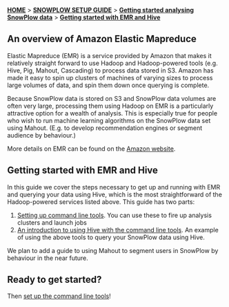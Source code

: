 [**HOME**](Home) > [**SNOWPLOW SETUP GUIDE**](Setting-up-SnowPlow) > [**Getting started analysing SnowPlow data**](Getting-started-analysing-SnowPlow-data) > [**Getting started with EMR and Hive**](Getting-started-with-EMR)

## An overview of Amazon Elastic Mapreduce

Elastic Mapreduce (EMR) is a service provided by Amazon that makes it relatively straight forward to use Hadoop and Hadoop-powered tools (e.g. Hive, Pig, Mahout, Cascading) to process data stored in S3. Amazon has made it easy to spin up clusters of machines of varying sizes to process large volumes of data, and spin them down once querying is complete. 

Because SnowPlow data is stored on S3 and SnowPlow data volumes are often very large, processing them using Hadoop on EMR is a particularly attractive option for a wealth of analysis. This is especially true for people who wish to run machine learning algorithms on the SnowPlow data set using Mahout. (E.g. to develop recommendation engines or segment audience by behaviour.)

More details on EMR can be found on the [Amazon website](http://aws.amazon.com/elasticmapreduce/).

## Getting started with EMR and Hive

In this guide we cover the steps necessary to get up and running with EMR and querying your data using Hive, which is the most straightforward of the Hadoop-powered services listed above. This guide has two parts:

1. [Setting up command line tools](setting-up-emr-command-line-tools). You can use these to fire up analysis clusters and launch jobs
2. [An introduction to using Hive with the command line tools](Running-Hive-using-the-command-line-tools). An example of using the above tools to query your SnowPlow data using Hive.

We plan to add a guide to using Mahout to segment users in SnowPlow by behaviour in the near future.

## Ready to get started?

Then [set up the command line tools](setting-up-emr-command-line-tools)!

